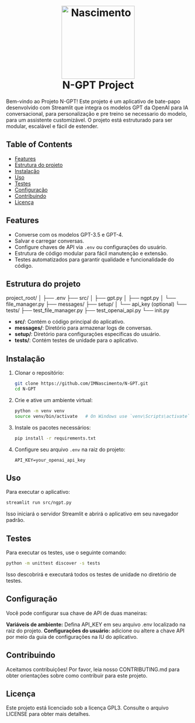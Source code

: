 <h1 align="center">
  <br>
  <a href="#"><img src="https://github.com/IMNascimento/DVR/assets/28989407/84028706-5a9e-4d00-af2c-2935e5604035" alt="Nascimento" width="200"></a>
  <br>
  N-GPT Project
  <br>
</h1>
Bem-vindo ao Projeto N-GPT! Este projeto é um aplicativo de bate-papo desenvolvido com Streamlit que integra os modelos GPT da OpenAI para IA conversacional, para personalização e pre treino se necessario do modelo, para um assistente customizável. O projeto está estruturado para ser modular, escalável e fácil de estender.

## Table of Contents

- [Features](#features)
- [Estrutura do projeto](#project-structure)
- [Instalação](#installation)
- [Uso](#usage)
- [Testes](#testing)
- [Configuração](#configuration)
- [Contribuindo](#contributing)
- [Licença](#license)

## Features

- Converse com os modelos GPT-3.5 e GPT-4.
- Salvar e carregar conversas.
- Configure chaves de API via `.env` ou configurações do usuário.
- Estrutura de código modular para fácil manutenção e extensão.
- Testes automatizados para garantir qualidade e funcionalidade do código.

## Estrutura do projeto

project_root/
│
├── .env
├── src/
│ ├── gpt.py
│ ├── ngpt.py
│ └── file_manager.py
├── messages/
├── setup/
│ └── api_key (optional)
└── tests/
├── test_file_manager.py
├── test_openai_api.py
└── init.py


- **src/**: Contém o código principal do aplicativo.
- **messages/**: Diretório para armazenar logs de conversas.
- **setup/**: Diretório para configurações específicas do usuário.
- **tests/**: Contém testes de unidade para o aplicativo.

## Instalação

1. Clonar o repositório:
    ```bash
    git clone https://github.com/IMNascimento/N-GPT.git
    cd N-GPT
    ```

2. Crie e ative um ambiente virtual:
    ```bash
    python -m venv venv
    source venv/bin/activate   # On Windows use `venv\Scripts\activate`
    ```

3. Instale os pacotes necessários:
    ```bash
    pip install -r requirements.txt
    ```

4. Configure seu arquivo `.env` na raiz do projeto:
    ```
    API_KEY=your_openai_api_key
    ```

## Uso

Para executar o aplicativo:
```bash
streamlit run src/ngpt.py
``` 

Isso iniciará o servidor Streamlit e abrirá o aplicativo em seu navegador padrão.

## Testes
Para executar os testes, use o seguinte comando:

```bash
python -m unittest discover -s tests
```

Isso descobrirá e executará todos os testes de unidade no diretório de testes.

## Configuração
Você pode configurar sua chave de API de duas maneiras:

<strong>Variáveis de ambiente:</strong> Defina API_KEY em seu arquivo .env localizado na raiz do projeto.
<strong>Configurações do usuário:</strong> adicione ou altere a chave API por meio da guia de configurações na IU do aplicativo.

## Contribuindo
Aceitamos contribuições! Por favor, leia nosso CONTRIBUTING.md para obter orientações sobre como contribuir para este projeto.

## Licença
Este projeto está licenciado sob a licença GPL3. Consulte o arquivo LICENSE para obter mais detalhes.

